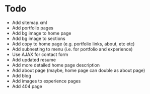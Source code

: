# Todo

- Add sitemap.xml
- Add portfolio pages
- Add bg image to home page
- Add bg image to sections
- Add copy to home page (e.g. portfolio links, about, etc etc)
- Add subnesting to menu (i.e. for portfolio and experience)
- Use AJAX for contact form
- Add updated resume
- Add more detailed home page description
- Add about page (maybe, home page can double as about page)
- Add blog
- Add images to experience pages
- Add 404 page